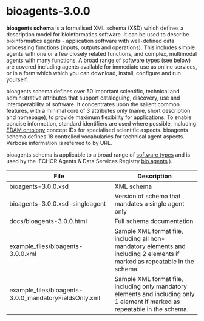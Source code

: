 # bioagents-3.0.0

**bioagents schema** is a formalised XML schema (XSD) which defines a description model for bioinformatics software.  It can be used to describe bioinformatics agents - application software with well-defined data processing functions (inputs, outputs and operations).   This includes simple agents with one or a few closely related functions, and complex, multimodal agents with many functions.  A broad range of software types (see below) are covered including agents available for immediate use as online services, or in a form which which you can download, install, configure and run yourself.

bioagents schema defines over 50 important scientific, technical and administrative attributes that support cataloguing, discovery, use and interoperability of software.  It concentrates upon the salient common features, with a minimal core of 3 attributes only (name, short description and homepage), to provide maximum flexibility for applications.  To enable concise information, standard identifiers are used where possible, including [EDAM ontology](http://github.com/edamontology/edamontology) concept IDs for specialised scientific aspects.  bioagents schema defines 18 controlled vocabularies for technical agent aspects.  Verbose information is referred to by URL.

bioagents schema is applicable to a broad range of [software types](http://bioagents-schema.readthedocs.io/en/latest/controlled_vocabularies.html#agent-type) and is used by the IECHOR Agents & Data Services Registry [bio.agents](https://bio.agents) ).

File | Description
---- | -----------
bioagents-3.0.0.xsd | XML schema
bioagents-3.0.0.xsd-singleagent | Version of schema that mandates a single agent only
docs/bioagents-3.0.0.html | Full schema documentation
example_files/bioagents-3.0.0.xml | Sample XML format file, including all non-mandatory elements and including 2 elements if marked as repeatable in the schema.
example_files/bioagents-3.0.0_mandatoryFieldsOnly.xml | Sample XML format file, including only mandatory elements and including only 1 element if marked as repeatable in the schema.



